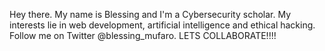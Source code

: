 Hey there. My name is Blessing and I'm a Cybersecurity scholar. My interests lie in web development, artificial intelligence and ethical hacking. Follow me on Twitter @blessing_mufaro. LETS COLLABORATE!!!!
